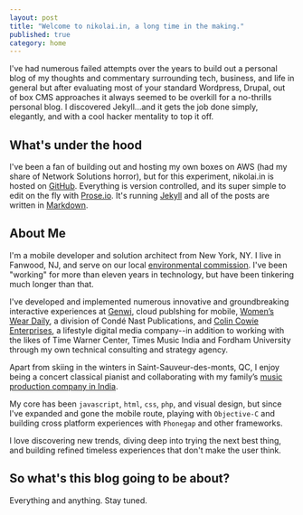 ```yaml
---
layout: post
title: "Welcome to nikolai.in, a long time in the making."
published: true
category: home
---
```


I've had numerous failed attempts over the years to build out a personal blog of my thoughts and commentary surrounding tech, business, and life in general but after evaluating most of your standard Wordpress, Drupal, out of box CMS approaches it always seemed to be overkill for a no-thrills personal blog. I discovered Jekyll...and it gets the job done simply, elegantly, and with a cool hacker mentality to top it off.

What's under the hood
---------------------
I've been a fan of building out and hosting my own boxes on AWS (had my share of Network Solutions horror), but for this experiment, nikolai.in is hosted on [GitHub](http://pages.github.com). Everything is version controlled, and its super simple to edit on the fly with [Prose.io](http://prose.io). It's running [Jekyll](https://github.com/mojombo/jekyll/) and all of the posts are written in [Markdown](http://daringfireball.net/projects/markdown/).

About Me
--------
I'm a mobile developer and solution architect from New York, NY. I live in Fanwood, NJ, and serve on our local [environmental commission](http://fanwoodec.org). I've been "working" for more than eleven years in technology, but have been tinkering much longer than that. 

I've developed and implemented numerous innovative and groundbreaking interactive experiences at [Genwi](http://genwi.com), cloud publshing for mobile, [Women’s Wear Daily](http://wwd.com), a division of Condé Nast Publications, and [Colin Cowie Enterprises](http://colincowieweddings.com), a lifestyle digital media company--in addition to working with the likes of Time Warner Center, Times Music India and Fordham University through my own technical consulting and strategy agency. 

Apart from skiing in the winters in Saint-Sauveur-des-monts, QC, I enjoy being a concert classical pianist and collaborating with my family’s [music production company in India](http://www.morescape.com).

My core has been `javascript`, `html`, `css`, `php`, and visual design, but since I've expanded and gone the mobile route, playing with `Objective-C` and building cross platform experiences with `Phonegap` and other frameworks.

I love discovering new trends, diving deep into trying the next best thing, and building refined timeless experiences that don't make the user think.

So what's this blog going to be about?
--------------------------------------
Everything and anything. Stay tuned.